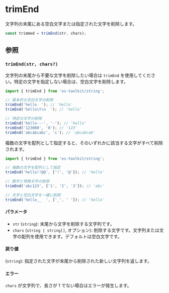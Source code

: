 # trimEnd

文字列の末尾にある空白文字または指定された文字を削除します。

```typescript
const trimmed = trimEnd(str, chars);
```

## 参照

### `trimEnd(str, chars?)`

文字列の末尾から不要な文字を削除したい場合は `trimEnd` を使用してください。特定の文字を指定しない場合は、空白文字を削除します。

```typescript
import { trimEnd } from 'es-toolkit/string';

// 基本的な空白文字の削除
trimEnd('hello  '); // 'hello'
trimEnd('hello\t\n  '); // 'hello'

// 特定の文字の削除
trimEnd('hello---', '-'); // 'hello'
trimEnd('123000', '0'); // '123'
trimEnd('abcabcabc', 'c'); // 'abcabcab'
```

複数の文字を配列として指定すると、そのいずれかに該当する文字がすべて削除されます。

```typescript
import { trimEnd } from 'es-toolkit/string';

// 複数の文字を配列として指定
trimEnd('hello!!@@', ['!', '@']); // 'hello'

// 数字と特殊文字の削除
trimEnd('abc123', ['1', '2', '3']); // 'abc'

// 文字と空白文字を一緒に削除
trimEnd('hello__  ', ['_', ' ']); // 'hello'
```

#### パラメータ

- `str` (`string`): 末尾から文字を削除する文字列です。
- `chars` (`string | string[]`, オプション): 削除する文字です。文字列または文字の配列を使用できます。デフォルトは空白文字です。

#### 戻り値

(`string`): 指定された文字が末尾から削除された新しい文字列を返します。

#### エラー

`chars` が文字列で、長さが 1 でない場合はエラーが発生します。
